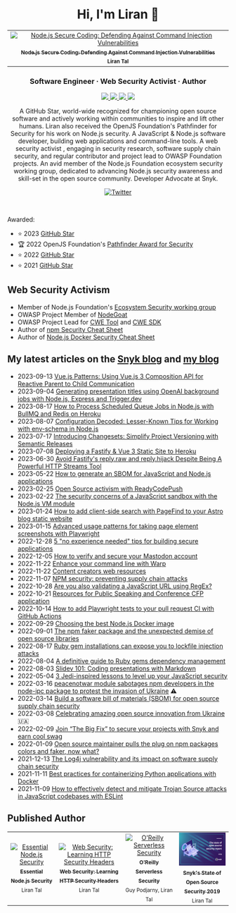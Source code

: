 <h1 align="center">Hi, I'm Liran 👋</h1>



<table align="center">
  <tr>
    <td align="center">
      <a href="https://www.nodejs-security.com/">
          <img src="https://www.nodejs-security.com/_astro/nodejs-secure-coding-book-3d-style.97c87673_26wWeE.avif" width="320px;" alt="Node.js Secure Coding: Defending Against Command Injection Vulnerabilities" />
          <br />
          <sub><b>Node.js Secure Coding: Defending Against Command Injection Vulnerabilities<b/></sub>
      </a>
      <br />
      <sub>Liran Tal</sub>
    </td>
  </tr>
</table>

<h3 align="center">Software Engineer · Web Security Activist · Author</h3>
<p align="center">
  <a href="https://stars.github.com/profiles/lirantal">
    <img src="https://img.shields.io/badge/GitHub%20Star-%E2%98%85-yellow">
  </a>
  <a href="https://github.com/lirantal/awesome-nodejs-security">
    <img src="https://img.shields.io/badge/Node.js%20&%20JavaScript-Security-green">
  </a>
  <a href="https://snyk.io/">
    <img src="https://img.shields.io/badge/Developer%20Advocate-Snyk-blueviolet">
  </a>
  <a href="https://github.com/lirantal/public-speaking">
    <img src="https://img.shields.io/badge/Public%20Speaker-%F0%9F%94%8A-blue">
  </a>
</p>


<p align="center">
A GitHub Star, world-wide recognized for championing open source software and actively working within communities to inspire and lift other humans. Liran also received the OpenJS Foundation's Pathfinder for Security for his work on Node.js security. A JavaScript & Node.js software developer, building web applications and command-line tools. A web security activist , engaging in security research, software supply chain security, and regular contributor and project lead to OWASP Foundation projects. An avid member of the Node.js Foundation ecosystem security working group, dedicated to advancing Node.js security awareness and skill-set in the open source community. Developer Advocate at Snyk.
</>
<p align="center">
  <a href="https://twitter.com/liran_tal">
    <img alt="Twitter" src="https://img.shields.io/badge/-Follow%20on%20Twitter-1da1f2?style=social&logo=twitter" />
  </a>
</p>

<br />

Awarded:
- ⭐️ 2023 [GitHub Star](https://stars.github.com/profiles/lirantal)
- 🏆 2022 OpenJS Foundation's [Pathfinder Award for Security](https://openjsf.org/announcement/2022/06/07/first-ever-javascriptlandia-awards-celebrate-community-leaders)
- ⭐️ 2022 [GitHub Star](https://stars.github.com/profiles/lirantal)
- ⭐️ 2021 [GitHub Star](https://stars.github.com/profiles/lirantal)

## Web Security Activism 
- Member of Node.js Foundation's [Ecosystem Security working group](https://github.com/nodejs/security-wg)
- OWASP Project Member of [NodeGoat](https://github.com/OWASP/NodeGoat)
- OWASP Project Lead for [CWE Tool](https://github.com/OWASP/cwe-tool) and [CWE SDK](https://github.com/OWASP/cwe-sdk-javascript)
- Author of [npm Security Cheat Sheet](https://cheatsheetseries.owasp.org/cheatsheets/NPM_Security_Cheat_Sheet.html)
- Author of [Node.js Docker Security Cheat Sheet](https://cheatsheetseries.owasp.org/cheatsheets/NodeJS_Docker_Cheat_Sheet.html)

## My latest articles on the [Snyk blog](https://snyk.io/blog) and [my blog](https://lirantal.com)
* 2023-09-13 [Vue.js Patterns: Using Vue.js 3 Composition API for Reactive Parent to Child Communication](https://lirantal.com/blog/vuejs-patterns-using-vuejs-3-composition-api-for-reactive-parent-to-child-communication)
* 2023-09-04 [Generating presentation titles using OpenAI background jobs with Node.js, Express and Trigger.dev](https://lirantal.com/blog/background-jobs-processing-with-node-js-express-trigger-dev)
* 2023-08-17 [How to Process Scheduled Queue Jobs in Node.js with BullMQ and Redis on Heroku](https://lirantal.com/blog/how-to-process-scheduled-queue-jobs-in-nodejs-with-bullmq-and-redis-on-heroku)
* 2023-08-07 [Configuration Decoded: Lesser-Known Tips for Working with env-schema in Node.js](https://lirantal.com/blog/configuration-decoded-lesser-known-tips-for-working-with-env-schema-in-nodejs)
* 2023-07-17 [Introducing Changesets: Simplify Project Versioning with Semantic Releases](https://lirantal.com/blog/introducing-changesets-simplify-project-versioning-with-semantic-releases)
* 2023-07-08 [Deploying a Fastify & Vue 3 Static Site to Heroku](https://lirantal.com/blog/deploying-a-fastify-vue-3-static-site-to-heroku)
* 2023-06-30 [Avoid Fastify's reply.raw and reply.hijack Despite Being A Powerful HTTP Streams Tool](https://lirantal.com/blog/avoid-fastify-reply-raw-and-reply-hijack-despite-being-a-powerful-http-streams-tool)
* 2023-05-22 [How to generate an SBOM for JavaScript and Node.js applications](https://snyk.io/blog/generate-sbom-javascript-node-js-applications/)
* 2023-02-25 [Open Source activism with ReadyCodePush](https://www.lirantal.com/blog/open-source-activism-readycodepush)
* 2023-02-22 [The security concerns of a JavaScript sandbox with the Node.js VM module](https://snyk.io/blog/security-concerns-javascript-sandbox-node-js-vm-module/)
* 2023-01-24 [How to add client-side search with PageFind to your Astro blog static website](https://www.lirantal.com/blog/2023-01-01_-how_to_add_client-side_search_to_your_astro_blog_static_website)
* 2023-01-15 [Advanced usage patterns for taking page element screenshots with Playwright](https://www.lirantal.com/blog/advanced-usage-patterns-for-taking-page-element-screenshots-with-playwright)
* 2022-12-28 [5 "no experience needed" tips for building secure applications](https://snyk.io/blog/no-experience-needed-secure-applications/)
* 2022-12-05 [How to verify and secure your Mastodon account](https://snyk.io/blog/verify-and-secure-your-mastodon-account/)
* 2022-11-22 [Enhance your command line with Warp](https://www.lirantal.com/blog/2022-11-22_enhance-your-command-line-with-warp)
* 2022-11-22 [Content creators web resources](https://www.lirantal.com/blog/2022-12-03_content_creators_web_resources)
* 2022-11-07 [NPM security: preventing supply chain attacks](https://snyk.io/blog/npm-security-preventing-supply-chain-attacks/)
* 2022-10-28 [Are you also validating a JavaScript URL using RegEx?](https://www.lirantal.com/blog/2022-10-28_are_you_validating_javascript_url_safely)
* 2022-10-21 [Resources for Public Speaking and Conference CFP application](https://www.lirantal.com/blog/2022-10-21_resources_for_public_speaking_and_conference_cfp_application)
* 2022-10-14 [How to add Playwright tests to your pull request CI with GitHub Actions](https://snyk.io/blog/how-to-add-playwright-tests-pr-ci-github-actions/)
* 2022-09-29 [Choosing the best Node.js Docker image](https://snyk.io/blog/choosing-the-best-node-js-docker-image/)
* 2022-09-01 [The npm faker package and the unexpected demise of open source libraries](https://snyk.io/blog/npm-faker-package-open-source-libraries/)
* 2022-08-17 [Ruby gem installations can expose you to lockfile injection attacks](https://snyk.io/blog/ruby-gem-installation-lockfile-injection-attacks/)
* 2022-08-04 [A definitive guide to Ruby gems dependency management](https://snyk.io/blog/a-definitive-guide-to-ruby-gems-dependency-management/)
* 2022-08-03 [Slidev 101: Coding presentations with Markdown](https://snyk.io/blog/slidev-101-coding-presentations-with-markdown/)
* 2022-05-04 [3 Jedi-inspired lessons to level up your JavaScript security](https://snyk.io/blog/jedi-lessons-to-level-up-javascript-security) 
* 2022-03-16 [peacenotwar module sabotages npm developers in the node-ipc package to protest the invasion of Ukraine](https://snyk.io/blog/peacenotwar-malicious-npm-node-ipc-package-vulnerability/) ⚠️
* 2022-03-14 [Build a software bill of materials (SBOM) for open source supply chain security](https://snyk.io/blog/building-sbom-open-source-supply-chain-security/)
* 2022-03-08 [Celebrating amazing open source innovation from Ukraine](https://snyk.io/blog/celebrating-amazing-open-source-innovation-ukraine) 🇺🇦
* 2022-02-09 [Join “The Big Fix” to secure your projects with Snyk and earn cool swag](https://snyk.io/blog/join-the-big-fix)
* 2022-01-09 [Open source maintainer pulls the plug on npm packages colors and faker, now what?
](https://snyk.io/blog/open-source-npm-packages-colors-faker)
* 2021-12-13 [The Log4j vulnerability and its impact on software supply chain security](https://snyk.io/blog/log4j-vulnerability-software-supply-chain-security-log4shell)
* 2021-11-11 [Best practices for containerizing Python applications with Docker](https://snyk.io/blog/best-practices-containerizing-python-docker/)
* 2021-11-09 [How to effectively detect and mitigate Trojan Source attacks in JavaScript codebases with ESLint](https://snyk.io/blog/how-to-detect-mitigate-trojan-source-attacks-javascript-eslint/)

## Published Author

<table align="center">
  <tr>
    <td align="center">
      <a href="https://leanpub.com/essential-nodejs-security">
          <img src="https://d2sofvawe08yqg.cloudfront.net/essential-nodejs-security/s_hero2x?1673556658" width="120px;" alt="Essential Node.js Security" />
          <br />
          <sub><b>Essential Node.js Security</b></sub>
      </a>
      <br />
      <sub>Liran Tal</sub>
    </td>
    <td align="center">
      <a href="https://leanpub.com/web-security-learning-http-security-headers">
          <img src="https://d2sofvawe08yqg.cloudfront.net/web-security-learning-http-security-headers/s_hero2x?1673559565" width="120px;" alt="Web Security: Learning HTTP Security Headers" />
          <br />
          <sub><b>Web Security: Learning HTTP Security Headers</b></sub>
      </a>
      <br />
      <sub>Liran Tal</sub>
    </td>
    <td align="center">
      <a href="https://www.oreilly.com/library/view/serverless-security/9781492082538/">
          <img src="https://learning.oreilly.com/library/cover/9781492082538/250w/" width="120px;" alt="O'Reilly Serverless Security" />
          <br />
          <sub><b>O'Reilly Serverless Security</b></sub>
      </a>
      <br />
      <sub>Guy Podjarny, Liran Tal</sub>
    </td>
    <td align="center">
      <a href="https://go.snyk.io/SoOSS-Report-2019.html">
          <img src="https://raw.githubusercontent.com/lirantal/lirantal/master/state-of-open-source-security-report-2019-cover.png" width="120px;" alt="State of Open Source Security 2019" />
          <br />
          <sub><b>Snyk's State of Open Source Security 2019</b></sub>
      </a>
      <br />
      <sub>Liran Tal</sub>
    </td>
  </tr>
</table>
